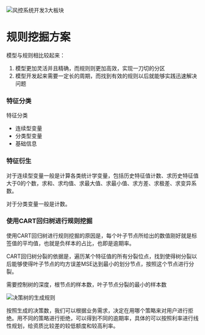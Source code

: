 ![风控系统开发3大板块](https://tva1.sinaimg.cn/large/00831rSTgy1gcsa7n68jqj317t0u0u0x.jpg)

# 规则挖掘方案

模型与规则相比较起来：

1. 模型更加灵活并且精确，而规则则更加高效，实现一刀切的分区
2. 模型开发起来需要一定长的周期，而找到有效的规则以后就能够实践迅速解决问题



### 特征分类

特征分类

- 连续型变量
- 分类型变量
- 基础信息

### 特征衍生

对于连续型变量一般是计算各类统计学变量，包括历史特征值计数、求历史特征值大于0的个数，求和、求均值、求最大值、求最小值、求方差、求极差、求变异系数。

对于分类变量一般是计数。



### 使用CART回归树进行规则挖掘

使用CART回归树进行规则挖掘的原因是，每个叶子节点所给出的数值刚好就是标签值的平均值，也就是负样本的占比，也即是逾期率。

CART回归树分裂的依据是，遍历某个特征值的所有分裂位点，找到使得树分裂以后能够使得叶子节点的均方误差MSE达到最小的划分节点，按照这个节点进行分裂。

需要控制树的深度，根节点的样本数，叶子节点分裂的最小的样本数

![决策树的生成规则](https://tva1.sinaimg.cn/large/00831rSTgy1gct7t4unkuj30vg0q8e81.jpg)

按照生成的决策数，我们可以根据业务需求，决定在用哪个策略来对用户进行拒绝。用不同的策略进行拒绝，可以得到不同的逾期率，具体的可以按照利率进行线性规划，给资质比较差的较低额度和较高利率。